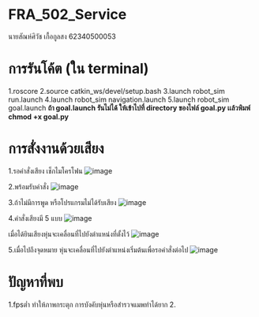 # FRA_502_Service
นายสัณห์ศิวัช เกื้อกูลสง 62340500053

# การรันโค้ต (ใน terminal)
1.roscore 
2.source catkin_ws/devel/setup.bash
3.launch robot_sim run.launch
4.launch robot_sim navigation.launch
5.launch robot_sim goal.launch
**ถ้า goal.launch รันไม่ได้ ให้เข้าไปที่ directory ของไฟล์ goal.py เเล้วพิมพ์ chmod +x goal.py**

# การสั่งงานด้วยเสียง
1.รอคำสั่งเสียง เช็กไมโครโฟน
![image](https://user-images.githubusercontent.com/78643149/145625453-5d93e705-156f-4646-bb22-7f24cd097519.png)

2.พร้อมรับคำสั่ง
![image](https://user-images.githubusercontent.com/78643149/145625734-e7e7b8ab-3898-42db-bf23-a891e428146b.png)

3.ถ้าไม่มีการพูด หรือโปรแกรมไม่ได้รับเสียง
![image](https://user-images.githubusercontent.com/78643149/145625941-1a9c7283-e797-4f3d-8ddd-27cdbf14f95c.png)

4.คำสั่งเสียงมี 5 แบบ 
![image](https://user-images.githubusercontent.com/78643149/145629839-95440a65-d618-40db-852d-da62980fadf8.png)

เมื่อได้ยินเสียงหุ่นจะเคลื่อนที่ไปยังตำแหน่งที่ตั้งไว้
![image](https://user-images.githubusercontent.com/78643149/145629910-f95b5670-8645-47a1-9536-944ebe9f7e88.png)

5.เมื่อไปถึงจุดหมาย หุ่นจะเคลื่อนที่ไปยังตำแหน่งเริ่มต้นเพื่อรอคำสั่งต่อไป
![image](https://user-images.githubusercontent.com/78643149/145623145-54ac3ac9-bd46-4f28-a213-bd0e00646d10.png)

# ปัญหาที่พบ
1.fpsต่ำ ทำให้ภาพกระตุก การบังคับหุ่นหรือสำรวจแมพทำได้ยาก
2.
